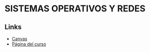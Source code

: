 # SISTEMAS OPERATIVOS Y REDES

## Links
- [Canvas](https://cursos.canvas.uc.cl/courses/5536)
- [Página del curso](http://iic2333.ing.puc.cl)
